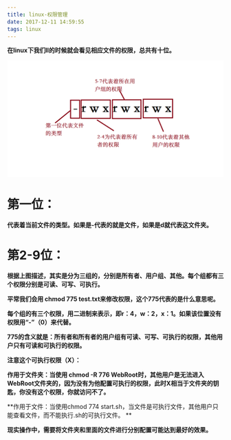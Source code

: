 ```yaml
---
title: linux-权限管理
date: 2017-12-11 14:59:55
tags: linux
---
```


**在linux下我们ll的时候就会看见相应文件的权限，总共有十位。**


![你想输入的替代文字](linux-权限管理/linux1.png)


# 第一位：

**代表着当前文件的类型。如果是-代表的就是文件，如果是d就代表这文件夹。**

# 第2-9位：

**根据上图描述，其实是分为三组的，分别是所有者、用户组、其他。每个组都有三个权限分别是可读、可写、可执行。**

**平常我们会用 chmod  775 test.txt来修改权限，这个775代表的是什么意思呢。**

**每个组的有三个权限，用二进制来表示，即r：4，w：2，x：1。如果该位置没有权限用“-”（0）来代替。**

**775的含义就是：所有者和所有者的用户组有可读、可写、可执行的权限，其他用户只有可读和可执行的权限。**

**注意这个可执行权限（X）：**

**作用于文件夹：当使用 chmod -R  776  WebRoot时，其他用户是无法进入WebRoot文件夹的，因为没有为他配置可执行的权限，此时X相当于文件夹的钥匙，你没有这个权限，你就访问不了。**


**作用于文件：当使用chmod  774 start.sh，当文件是可执行文件，其他用户只能查看文件，而不能执行.sh的可执行文件。 **


**现实操作中，需要将文件夹和里面的文件进行分别配置可能达到最好的效果。**
